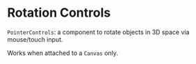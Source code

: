 ﻿# Rotation Controls
`PointerControls`: a component to rotate objects in 3D space via mouse/touch input.

Works when attached to a  `Canvas` only.